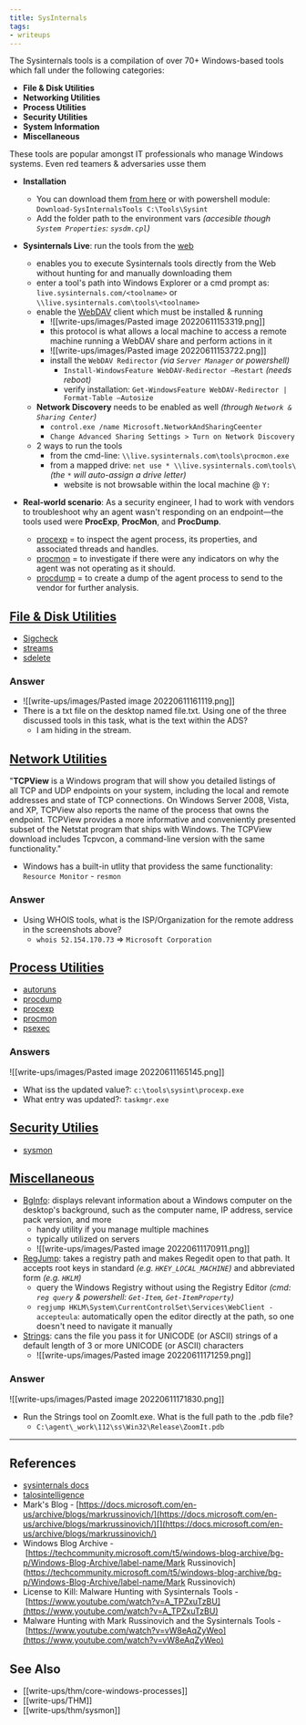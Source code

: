 ```yaml
---
title: SysInternals
tags:
- writeups
---
```


The Sysinternals tools is a compilation of over 70+ Windows-based tools which fall under the following categories:
- **File & Disk Utilities**
- **Networking Utilities**
- **Process Utilities**
- **Security Utilities**
- **System Information**
- **Miscellaneous**

These tools are popular amongst IT professionals who manage Windows systems. Even red teamers & adversaries usse them

- **Installation**
	- You can download them [from here](https://docs.microsoft.com/en-us/sysinternals/downloads/) or with powershell module: `Download-SysInternalsTools C:\Tools\Sysint`
	- Add the folder path to the environment vars *(accesible though `System Properties`: `sysdm.cpl`)*

- **Sysinternals Live**: run the tools from the [web](https://live.sysinternals.com/) 
	- enables you to execute Sysinternals tools directly from the Web without hunting for and manually downloading them
	- enter a tool's path into Windows Explorer or a cmd prompt as: `live.sysinternals.com/<toolname>` or `\\live.sysinternals.com\tools\<toolname>`
	- enable the [WebDAV](https://docs.microsoft.com/en-us/iis/configuration/system.webserver/webdav/) client which must be installed & running
		- ![[write-ups/images/Pasted image 20220611153319.png]]
		- this protocol is what allows a local machine to access a remote machine running a WebDAV share and perform actions in it
		- ![[write-ups/images/Pasted image 20220611153722.png]]
		- install the `WebDAV Redirector` *(via `Server Manager` or powershell)*
			- `Install-WindowsFeature WebDAV-Redirector –Restart` *(needs reboot)*
			- verify installation:  `Get-WindowsFeature WebDAV-Redirector | Format-Table –Autosize`
	- **Network Discovery** needs to be enabled as well *(through `Network & Sharing Center`)*
		- `control.exe /name Microsoft.NetworkAndSharingCeenter`
		- `Change Advanced Sharing Settings > Turn on Network Discovery`
	- 2 ways to run the tools
		- from the cmd-line: `\\live.sysinternals.com\tools\procmon.exe`
		- from a mapped drive: `net use * \\live.sysinternals.com\tools\` *(the `*` will auto-assign a drive letter)*
			- website is not browsable within the local machine @ `Y:`

- **Real-world scenario**: As a security engineer, I had to work with vendors to troubleshoot why an agent wasn't responding on an endpoint—the tools used were **ProcExp**, **ProcMon**, and **ProcDump**.
	-  [procexp](../../sheets/procexp.md) = to inspect the agent process, its properties, and associated threads and handles.
	-  [procmon](../../sheets/procmon.md) = to investigate if there were any indicators on why the agent was not operating as it should.
	-  [procdump](../../sheets/procdump.md) = to create a dump of the agent process to send to the vendor for further analysis.

## [File & Disk Utilities](https://docs.microsoft.com/en-us/sysinternals/downloads/file-and-disk-utilities)

- [Sigcheck](../../sheets/Sigcheck.md)
- [streams](../../sheets/streams.md)
- [sdelete](../../sheets/sdelete.md)

### Answer
- ![[write-ups/images/Pasted image 20220611161119.png]]
- There is a txt file on the desktop named file.txt. Using one of the three discussed tools in this task, what is the text within the ADS?
	- I am hiding in the stream.

## [Network Utilities](https://docs.microsoft.com/en-us/sysinternals/downloads/networking-utilities)
"**TCPView** is a Windows program that will show you detailed listings of all TCP and UDP endpoints on your system, including the local and remote addresses and state of TCP connections. On Windows Server 2008, Vista, and XP, TCPView also reports the name of the process that owns the endpoint. TCPView provides a more informative and conveniently presented subset of the Netstat program that ships with Windows. The TCPView download includes Tcpvcon, a command-line version with the same functionality."

- Windows has a built-in utlity that providess the same functionality: `Resource Monitor` - `resmon`

### Answer
- Using WHOIS tools, what is the ISP/Organization for the remote address in the screenshots above?
	- `whois 52.154.170.73` => `Microsoft Corporation`


## [Process Utilities](https://docs.microsoft.com/en-us/sysinternals/downloads/process-utilities)

- [autoruns](../../sheets/autoruns.md)
- [procdump](../../sheets/procdump.md)
- [procexp](../../sheets/procexp.md)
- [procmon](../../sheets/procmon.md)
- [psexec](../../sheets/psexec.md)

### Answers
![[write-ups/images/Pasted image 20220611165145.png]]

- What iss the updated value?: `c:\tools\sysint\procexp.exe`
- What entry was updated?: `taskmgr.exe`

## [Security Utilies](https://docs.microsoft.com/en-us/sysinternals/downloads/security-utilities)

- [sysmon](write-ups/thm/sysmon.md)

## [Miscellaneous](https://docs.microsoft.com/en-us/sysinternals/downloads/misc-utilities)
- [BgInfo](https://docs.microsoft.com/en-us/sysinternals/downloads/bginfo): displays relevant information about a Windows computer on the desktop's background, such as the computer name, IP address, service pack version, and more
	- handy utility if you manage multiple machines
	- typically utilized on servers
	- ![[write-ups/images/Pasted image 20220611170911.png]]
- [RegJump](https://docs.microsoft.com/en-us/sysinternals/downloads/regjump): takes a registry path and makes Regedit open to that path. It accepts root keys in standard *(e.g. `HKEY_LOCAL_MACHINE`)* and abbreviated form *(e.g. `HKLM`)*
	- query the Windows Registry without using the Registry Editor *(cmd: `reg query` & powershell: `Get-Item`, `Get-ItemProperty`)*
	- `regjump HKLM\System\CurrentControlSet\Services\WebClient -accepteula`: automatically open the editor directly at the path, so one doesn't need to navigate it manually
- [Strings](https://docs.microsoft.com/en-us/sysinternals/downloads/strings): cans the file you pass it for UNICODE (or ASCII) strings of a default length of 3 or more UNICODE (or ASCII) characters
	- ![[write-ups/images/Pasted image 20220611171259.png]]

### Answer
![[write-ups/images/Pasted image 20220611171830.png]]

- Run the Strings tool on ZoomIt.exe. What is the full path to the .pdb file?
	- `C:\agent\_work\112\ss\Win32\Release\ZoomIt.pdb`


---

## References
- [sysinternals docs](https://docs.microsoft.com/en-us/sysinternals/)
- [talosintelligence](https://talosintelligence.com/)
- Mark's Blog - [https://docs.microsoft.com/en-us/archive/blogs/markrussinovich/](https://docs.microsoft.com/en-us/archive/blogs/markrussinovich/)[](https://docs.microsoft.com/en-us/archive/blogs/markrussinovich/)
- Windows Blog Archive - [https://techcommunity.microsoft.com/t5/windows-blog-archive/bg-p/Windows-Blog-Archive/label-name/Mark Russinovich](https://techcommunity.microsoft.com/t5/windows-blog-archive/bg-p/Windows-Blog-Archive/label-name/Mark Russinovich)
- License to Kill: Malware Hunting with Sysinternals Tools - [https://www.youtube.com/watch?v=A_TPZxuTzBU](https://www.youtube.com/watch?v=A_TPZxuTzBU)  
- Malware Hunting with Mark Russinovich and the Sysinternals Tools - [https://www.youtube.com/watch?v=vW8eAqZyWeo](https://www.youtube.com/watch?v=vW8eAqZyWeo)

## See Also
- [[write-ups/thm/core-windows-processes]]
- [[write-ups/THM]]
- [[write-ups/thm/sysmon]]
